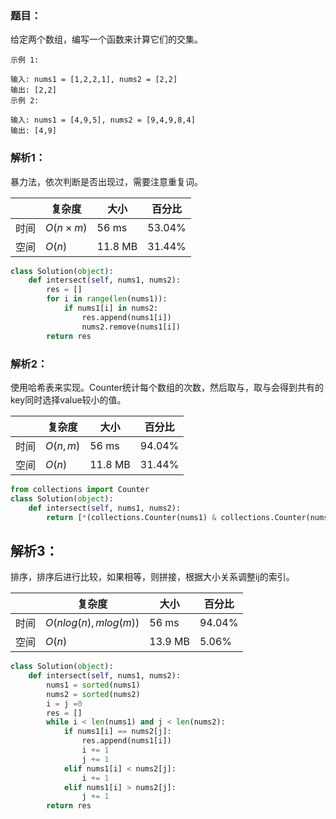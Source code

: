 ### 题目：
给定两个数组，编写一个函数来计算它们的交集。
```
示例 1:

输入: nums1 = [1,2,2,1], nums2 = [2,2]
输出: [2,2]
示例 2:

输入: nums1 = [4,9,5], nums2 = [9,4,9,8,4]
输出: [4,9]
```
### 解析1：
暴力法，依次判断是否出现过，需要注意重复词。

|  |复杂度|大小|百分比|
|--|--|--|--|
|时间|$O(n×m)$|56 ms|53.04%|
|空间|$O(n)$|11.8 MB|31.44%|

```python
class Solution(object):
    def intersect(self, nums1, nums2):
        res = []
        for i in range(len(nums1)):
            if nums1[i] in nums2:
                res.append(nums1[i])
                nums2.remove(nums1[i])
        return res
```

### 解析2：
使用哈希表来实现。Counter统计每个数组的次数，然后取与，取与会得到共有的key同时选择value较小的值。

|  |复杂度|大小|百分比|
|--|--|--|--|
|时间|$O(n,m)$|56 ms|94.04%|
|空间|$O(n)$|11.8 MB|31.44%|

```python
from collections import Counter
class Solution(object):
    def intersect(self, nums1, nums2):
        return [*(collections.Counter(nums1) & collections.Counter(nums2)).elements()]
```

## 解析3：
排序，排序后进行比较，如果相等，则拼接，根据大小关系调整ij的索引。

|  |复杂度|大小|百分比|
|--|--|--|--|
|时间|$O(nlog(n),mlog(m))$|56 ms|94.04%|
|空间|$O(n)$|13.9 MB|5.06%|

```python
class Solution(object):
    def intersect(self, nums1, nums2):
        nums1 = sorted(nums1)
        nums2 = sorted(nums2)
        i = j =0
        res = []
        while i < len(nums1) and j < len(nums2):
            if nums1[i] == nums2[j]:
                res.append(nums1[i])
                i += 1
                j += 1
            elif nums1[i] < nums2[j]:
                i += 1
            elif nums1[i] > nums2[j]:
                j += 1
        return res
```
